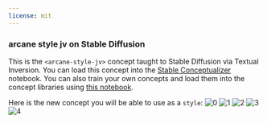 ```yaml
---
license: mit
---
```

### arcane style jv on Stable Diffusion
This is the `<arcane-style-jv>` concept taught to Stable Diffusion via Textual Inversion. You can load this concept into the [Stable Conceptualizer](https://colab.research.google.com/github/huggingface/notebooks/blob/main/diffusers/stable_conceptualizer_inference.ipynb) notebook. You can also train your own concepts and load them into the concept libraries using [this notebook](https://colab.research.google.com/github/huggingface/notebooks/blob/main/diffusers/sd_textual_inversion_training.ipynb).

Here is the new concept you will be able to use as a `style`:
![<arcane-style-jv> 0](https://huggingface.co/sd-concepts-library/arcane-style-jv/resolve/main/concept_images/4.jpeg)
![<arcane-style-jv> 1](https://huggingface.co/sd-concepts-library/arcane-style-jv/resolve/main/concept_images/1.jpeg)
![<arcane-style-jv> 2](https://huggingface.co/sd-concepts-library/arcane-style-jv/resolve/main/concept_images/2.jpeg)
![<arcane-style-jv> 3](https://huggingface.co/sd-concepts-library/arcane-style-jv/resolve/main/concept_images/3.jpeg)
![<arcane-style-jv> 4](https://huggingface.co/sd-concepts-library/arcane-style-jv/resolve/main/concept_images/0.jpeg)

